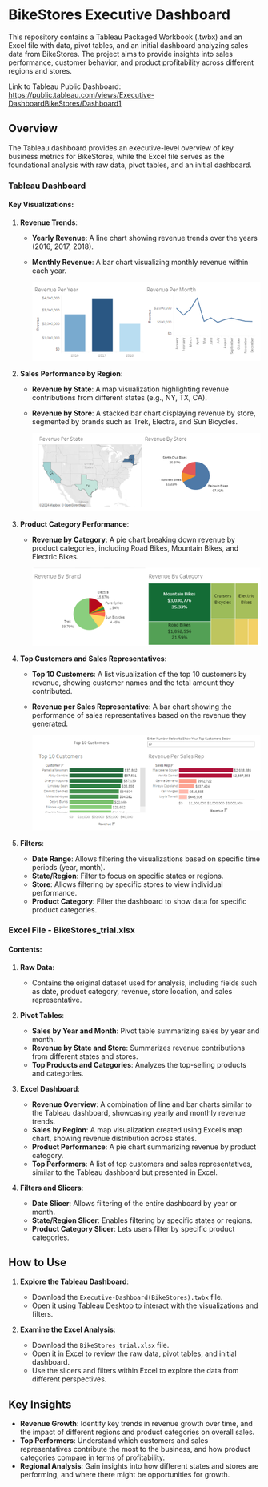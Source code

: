 # BikeStores Executive Dashboard

This repository contains a Tableau Packaged Workbook (.twbx) and an Excel file with data, pivot tables, and an initial dashboard analyzing sales data from BikeStores. The project aims to provide insights into sales performance, customer behavior, and product profitability across different regions and stores.

Link to Tableau Public Dashboard: https://public.tableau.com/views/Executive-DashboardBikeStores/Dashboard1

## Overview

The Tableau dashboard provides an executive-level overview of key business metrics for BikeStores, while the Excel file serves as the foundational analysis with raw data, pivot tables, and an initial dashboard.

### Tableau Dashboard

#### Key Visualizations:
1. **Revenue Trends**:
   - **Yearly Revenue**: A line chart showing revenue trends over the years (2016, 2017, 2018).
   - **Monthly Revenue**: A bar chart visualizing monthly revenue within each year.
     
     ![](/img/year_month_trend.png?raw=true)

2. **Sales Performance by Region**:
   - **Revenue by State**: A map visualization highlighting revenue contributions from different states (e.g., NY, TX, CA).
   - **Revenue by Store**: A stacked bar chart displaying revenue by store, segmented by brands such as Trek, Electra, and Sun Bicycles.
     
     ![](/img/state_store_trend.png?raw=true)

3. **Product Category Performance**:
   - **Revenue by Category**: A pie chart breaking down revenue by product categories, including Road Bikes, Mountain Bikes, and Electric Bikes.
     
     ![](/img/category_brand.png?raw=true)

4. **Top Customers and Sales Representatives**:
   - **Top 10 Customers**: A list visualization of the top 10 customers by revenue, showing customer names and the total amount they contributed.
   - **Revenue per Sales Representative**: A bar chart showing the performance of sales representatives based on the revenue they generated.
     
     ![](/img/top_customer_and_sales_rep.png?raw=true)

5. **Filters**:
   - **Date Range**: Allows filtering the visualizations based on specific time periods (year, month).
   - **State/Region**: Filter to focus on specific states or regions.
   - **Store**: Allows filtering by specific stores to view individual performance.
   - **Product Category**: Filter the dashboard to show data for specific product categories.

### Excel File - BikeStores_trial.xlsx

#### Contents:
1. **Raw Data**:
   - Contains the original dataset used for analysis, including fields such as date, product category, revenue, store location, and sales representative.

2. **Pivot Tables**:
   - **Sales by Year and Month**: Pivot table summarizing sales by year and month.
   - **Revenue by State and Store**: Summarizes revenue contributions from different states and stores.
   - **Top Products and Categories**: Analyzes the top-selling products and categories.

3. **Excel Dashboard**:
   - **Revenue Overview**: A combination of line and bar charts similar to the Tableau dashboard, showcasing yearly and monthly revenue trends.
   - **Sales by Region**: A map visualization created using Excel’s map chart, showing revenue distribution across states.
   - **Product Performance**: A pie chart summarizing revenue by product category.
   - **Top Performers**: A list of top customers and sales representatives, similar to the Tableau dashboard but presented in Excel.

4. **Filters and Slicers**:
   - **Date Slicer**: Allows filtering of the entire dashboard by year or month.
   - **State/Region Slicer**: Enables filtering by specific states or regions.
   - **Product Category Slicer**: Lets users filter by specific product categories.

## How to Use

1. **Explore the Tableau Dashboard**:
   - Download the `Executive-Dashboard(BikeStores).twbx` file.
   - Open it using Tableau Desktop to interact with the visualizations and filters.

2. **Examine the Excel Analysis**:
   - Download the `BikeStores_trial.xlsx` file.
   - Open it in Excel to review the raw data, pivot tables, and initial dashboard.
   - Use the slicers and filters within Excel to explore the data from different perspectives.

## Key Insights

- **Revenue Growth**: Identify key trends in revenue growth over time, and the impact of different regions and product categories on overall sales.
- **Top Performers**: Understand which customers and sales representatives contribute the most to the business, and how product categories compare in terms of profitability.
- **Regional Analysis**: Gain insights into how different states and stores are performing, and where there might be opportunities for growth.
